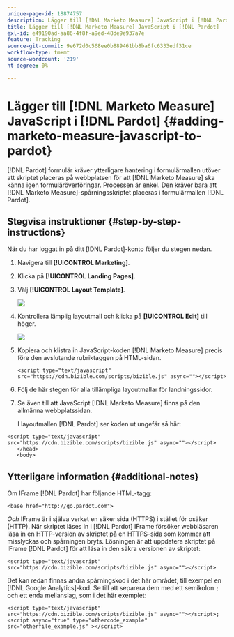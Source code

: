 ```yaml
---
unique-page-id: 18874757
description: Lägger till [!DNL Marketo Measure] JavaScript i [!DNL Pardot] - [!DNL Marketo Measure]
title: Lägger till [!DNL Marketo Measure] JavaScript i [!DNL Pardot]
exl-id: e49190ad-aa86-4f8f-a9ed-48de9e937a7e
feature: Tracking
source-git-commit: 9e672d0c568ee0b889461bb8ba6fc6333edf31ce
workflow-type: tm+mt
source-wordcount: '219'
ht-degree: 0%

---
```


# Lägger till [!DNL Marketo Measure] JavaScript i [!DNL Pardot] {#adding-marketo-measure-javascript-to-pardot}

[!DNL Pardot] formulär kräver ytterligare hantering i formulärmallen utöver att skriptet placeras på webbplatsen för att [!DNL Marketo Measure] ska känna igen formuläröverföringar. Processen är enkel. Den kräver bara att [!DNL Marketo Measure]-spårningsskriptet placeras i formulärmallen [!DNL Pardot].

## Stegvisa instruktioner {#step-by-step-instructions}

När du har loggat in på ditt [!DNL Pardot]-konto följer du stegen nedan.

1. Navigera till **[!UICONTROL Marketing]**.

1. Klicka på **[!UICONTROL Landing Pages]**.

1. Välj **[!UICONTROL Layout Template]**.

   ![](assets/1-3.png)

1. Kontrollera lämplig layoutmall och klicka på **[!UICONTROL Edit]** till höger.

   ![](assets/2-1.png)

1. Kopiera och klistra in JavaScript-koden [!DNL Marketo Measure] precis före den avslutande rubriktaggen på HTML-sidan.

   `<script type="text/javascript" src="https://cdn.bizible.com/scripts/bizible.js" async=""></script>`

1. Följ de här stegen för alla tillämpliga layoutmallar för landningssidor.

1. Se även till att JavaScript [!DNL Marketo Measure] finns på den allmänna webbplatssidan.

   I layoutmallen [!DNL Pardot] ser koden ut ungefär så här:

```text
<script type="text/javascript" src="https://cdn.bizible.com/scripts/bizible.js" async=""></script>
   </head>
   <body>
```

## Ytterligare information {#additional-notes}

Om IFrame [!DNL Pardot] har följande HTML-tagg:

`<base href="http://go.pardot.com">`

_Och_ IFrame är i själva verket en säker sida (HTTPS) i stället för osäker (HTTP). När skriptet läses in i [!DNL Pardot] IFrame försöker webbläsaren läsa in en HTTP-version av skriptet på en HTTPS-sida som kommer att misslyckas och spårningen bryts. Lösningen är att uppdatera skriptet på IFrame [!DNL Pardot] för att läsa in den säkra versionen av skriptet:

`<script type="text/javascript" src="https://cdn.bizible.com/scripts/bizible.js" async=""></script>`

Det kan redan finnas andra spårningskod i det här området, till exempel en [!DNL Google Analytics]-kod. Se till att separera dem med ett semikolon `;` och ett enda mellanslag, som i det här exemplet:

`<script type="text/javascript" src="https://cdn.bizible.com/scripts/bizible.js" async=""></script>; <script async="true" type="othercode_example" src="otherfile_example.js" ></script>`
